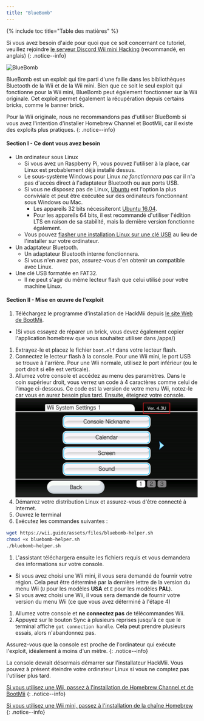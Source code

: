 ```yaml
---
title: "BlueBomb"
---
```


{% include toc title="Table des matières" %}

Si vous avez besoin d'aide pour quoi que ce soit concernant ce tutoriel, veuillez rejoindre [le serveur Discord Wii mini Hacking](https://discord.gg/6ryxnkS) (recommandé, en anglais)
{: .notice--info}

![BlueBomb](/images/bluebomb.png)

BlueBomb est un exploit qui tire parti d'une faille dans les bibliothèques Bluetooth de la Wii et de la Wii mini. Bien que ce soit le seul exploit qui fonctionne pour la Wii mini, BlueBomb peut également fonctionner sur la Wii originale. Cet exploit permet également la récupération depuis certains bricks, comme le banner brick.

Pour la Wii originale, nous ne recommandons pas d'utiliser BlueBomb si vous avez l'intention d'installer Homebrew Channel et BootMii, car il existe des exploits plus pratiques.
{: .notice--info}

#### Section I - Ce dont vous avez besoin
- Un ordinateur sous Linux
  - Si vous avez un Raspberry Pi, vous pouvez l'utiliser à la place, car Linux est probablement déjà installé dessus.
  - Le sous-système Windows pour Linux *ne fonctionnera pas* car il n'a pas d'accès direct à l'adaptateur Bluetooth ou aux ports USB.
  - Si vous ne disposez pas de Linux, [Ubuntu](https://ubuntu.com/download/desktop) est l'option la plus conviviale et peut être exécutée sur des ordinateurs fonctionnant sous Windows ou Mac.
    - Les appareils 32 bits nécessiteront [Ubuntu 16.04](http://releases.ubuntu.com/16.04/).
    - Pour les appareils 64 bits, il est recommandé d'utiliser l'édition LTS en raison de sa stabilité, mais la dernière version fonctionne également.
  - Vous pouvez [flasher une installation Linux sur une clé USB](https://ubuntu.com/tutorials/tutorial-create-a-usb-stick-on-windows#1-overview) au lieu de l'installer sur votre ordinateur.
- Un adaptateur Bluetooth.
  - Un adaptateur Bluetooth interne fonctionnera.
  - Si vous n'en avez pas, assurez-vous d'en obtenir un compatible avec Linux.
- Une clé USB formatée en FAT32.
  - Il ne peut s'agir du même lecteur flash que celui utilisé pour votre machine Linux.

#### Section II - Mise en œuvre de l'exploit
1. Téléchargez le programme d'installation de HackMii depuis [le site Web de BootMii](https://bootmii.org/download/).
- (Si vous essayez de réparer un brick, vous devez également copier l'application homebrew que vous souhaitez utiliser dans /apps/)
1. Extrayez-le et placez le fichier `boot.elf` dans votre lecteur flash.
1. Connectez le lecteur flash à la console. Pour une Wii mini, le port USB se trouve à l'arrière. Pour une Wii normale, utilisez le port inférieur (ou le port droit si elle est verticale).
1. Allumez votre console et accédez au menu des paramètres. Dans le coin supérieur droit, vous verrez un code à 4 caractères comme celui de l'image ci-dessous. Ce code est la version de votre menu Wii, notez-le car vous en aurez besoin plus tard. Ensuite, éteignez votre console. ![SystemMenuVersion](/images/Wii/SystemMenuVersion.png)
1. Démarrez votre distribution Linux et assurez-vous d'être connecté à Internet.
1. Ouvrez le terminal
1. Exécutez les commandes suivantes :
```bash
wget https://wii.guide/assets/files/bluebomb-helper.sh
chmod +x bluebomb-helper.sh
./bluebomb-helper.sh
```
1. L'assistant téléchargera ensuite les fichiers requis et vous demandera des informations sur votre console.
  - Si vous avez choisi une Wii mini, il vous sera demandé de fournir votre région. Cela peut être déterminé par la dernière lettre de la version du menu Wii (`U` pour les modèles **USA** et `E` pour les modèles **PAL**).
  - Si vous avez choisi une Wii, il vous sera demandé de fournir votre version du menu Wii (ce que vous avez déterminé à l'étape 4)
1. Allumez votre console et **ne connectez pas** de télécommandes Wii.
1. Appuyez sur le bouton Sync à plusieurs reprises jusqu'à ce que le terminal affiche `got connection handle`. Cela peut prendre plusieurs essais, alors n'abandonnez pas.

Assurez-vous que la console est proche de l'ordinateur qui exécute l'exploit, idéalement à moins d'un mètre.
{: .notice--info}

La console devrait désormais démarrer sur l'installateur HackMii. Vous pouvez à présent éteindre votre ordinateur Linux si vous ne comptez pas l'utiliser plus tard.

[Si vous utilisez une Wii, passez à l'installation de Homebrew Channel et de BootMii](hbc)
{: .notice--info}

[Si vous utilisez une Wii mini, passez à l'installation de la chaîne Homebrew](hbc-mini)
{: .notice--info}
